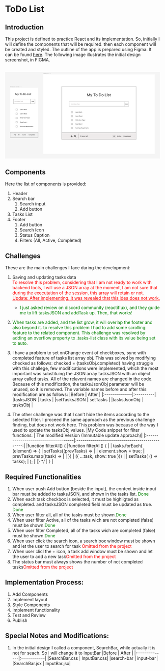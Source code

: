 # ToDo List
## Introduction
This project is defined to practice React and its implementation. So, initially I will define the components
that will be required. then each component will be created and styled.
The outline of the app is prepared using Figma. It can be found [here](https://www.figma.com/file/E9ALdAiWkz7cwGmUM8ycaY/Untitled?type=design&node-id=0-1&mode=design&t=2PlfZoH6orhQZ7tq-0). The following image illustrates the initial design screenshot, in FIGMA.

&nbsp;
![Figma wireframe](./Report%20assets/figma.png)

## Components
Here the list of components is provided:
1. Header
2. Search bar
   1. Search input
   2. Add button
3. Tasks List   
4. Footer
   1. Add button
   2. Search Icon
   3. Status Caption
   4. Filters (All, Active, Completed)

## Challenges
These are the main challenges I face during the development:
1. Saving and updating tasks data 
   <br>
   <span style="color:red;">To resolve this problem, considering that I am not ready to work with backend tools,
   I will use a JSON array
   at the moment, I am not sure that during the executation of the session, this array will
   retain or not. <span style="text-decoration:underline;" >Update: After implementing, it was revealed that this idea does not work. </span></span>
   - <span style="color:green;">I just asked review on discord community (reactiflux), and they guide me to lift tasksJSON and addTask up. Then, that works! </span>

2. <span style="color:green;">When tasks are added, and the list grow, it will overlap the footer and also beyond it. to resolve this 
   problem I had to add some scrolling feature to the related component. 
   This challenge was resolved by adding an overflow property to .tasks-list class with its value being set to auto.</span>

3. I have a problem to set onChange event of checkboxes, sync with completed feature of tasks list array obj.
   This was solved by modifying checked as follows:
      checked = {tasksObj.completed}
   having struggle with this challege, few modifications were implemented, which the most important was 
   substituing the JSON array tasksJSON with an object array called tasks. All of the relavent names are changed in the code.
   Because of this modification, the tasksJsonObj parameter will be unused, so it is removed.
   The variable names before and after this modification are as follows:
   |Before         | After     |
   |:--------------|:----------|
   |tasksJSON		 | tasks     |
   |setTasksJSON	 | setTasks  |
   |tasksJsonObj	 | tasksObj  |

4. The other challenge was that I can't hide the items according to the selected filter. I proceed the same approach as the previous challenge finding, but does not work here.
   This problem was because of the way I used to update the tasksObj values. 
   |My Code snippet for filter functions: | The modified Version (Immutable update approach)|
   |:-------------------------------------|:-----------------------------------------------:|
   |function filterAll() {                |function filterAll() {                           |
   | tasks.forEach( (element) => {        |    setTasks((prevTasks) =>                      |
   |   element.show = true;               |      prevTasks.map((task) =>                    |
   | })                                   |                  ({ ...task, show: true }))     |
   | setTasks( () => tasks);              |   );                                            |
   |} */                                  |  }                                              |

    

## Required Functionalities
1. When user push Add button (beside the input), the context inside input bar must be added to
   tasksJSON, and shown in the tasks list. <span style="color:green;">Done</span>
2. When each task checkbox is selected, it must be highligted as completed. and tasksJSON completed field must be updated as true.  <span style="color:green;">Done</span>
3. When user filter all, all of the tasks must be shown.<span style="color:green;">Done</span>
4. When user filter Active, all of the tasks wich are not completed (false) must be shown.<span style="color:green;">Done</span>
5. When user filter Completed, all of the tasks wich are completed (false) must be shown.<span style="color:green;">Done</span>
6. When user click the search icon, a search box window must be shown and let the user to search for task <span style="color:red;">Omitted from the project</span>
7. When user clicl the + icon, a task add window must be shown and let the user to add a new task<span style="color:red;">Omitted from the project</span>
8. The status bar must always shows the number of not completed tasks<span style="color:red;">Omitted from the project</span>

## Implementation Process:
1. Add Components
2. Implement layout
3. Style Components 
4. Implement functionality 
5. Test and Review
6. Publish

## Special Notes and Modifications:
1. In the initial design I called a component, SearchBar, while actually it is not for seach. So I will change it to 
   InputBar
   |Before         | After       |
   |:--------------|:------------|
   |SearchBar.css	 | InputBar.css|
   |search-bar	    | input-bar   |
   |SearchBar.jsx	 | InputBar.jsx|

   		
		
		